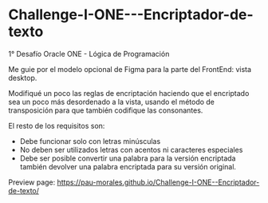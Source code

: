# Challenge-I-ONE---Encriptador-de-texto

1° Desafío Oracle ONE - Lógica de Programación

Me guie por el modelo opcional de Figma para la parte del FrontEnd: vista desktop.

Modifiqué un poco las reglas de encriptación haciendo que el encriptado sea un poco más desordenado a la vista, 
usando el método de transposición para que también codifique las consonantes.

El resto de los requisitos son:
- Debe funcionar solo con letras minúsculas
- No deben ser utilizados letras con acentos ni caracteres especiales
- Debe ser posible convertir una palabra para la versión encriptada también devolver una palabra encriptada para su versión original.

Preview page: https://pau-morales.github.io/Challenge-I-ONE--Encriptador-de-texto/
